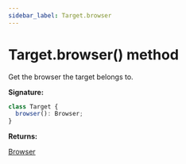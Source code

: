 ```yaml
---
sidebar_label: Target.browser
---
```


# Target.browser() method

Get the browser the target belongs to.

**Signature:**

```typescript
class Target {
  browser(): Browser;
}
```

**Returns:**

[Browser](./puppeteer.browser.md)
